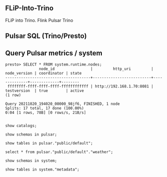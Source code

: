 ## FLiP-Into-Trino

FLiP into Trino.    Flink Pulsar Trino


## Pulsar SQL (Trino/Presto)


## Query Pulsar metrics / system

```
presto> SELECT * FROM system.runtime.nodes;
               node_id                |         http_uri         | node_version | coordinator | state  
--------------------------------------+--------------------------+--------------+-------------+--------
 ffffffff-ffff-ffff-ffff-ffffffffffff | http://192.168.1.70:8081 | testversion  | true        | active 
(1 row)

Query 20211020_194020_00000_98jf6, FINISHED, 1 node
Splits: 17 total, 17 done (100.00%)
0:04 [1 rows, 78B] [0 rows/s, 21B/s]


show catalogs;

show schemas in pulsar;

show tables in pulsar."public/default";

select * from pulsar."public/default"."weather";

show schemas in system;

show tables in system."metadata";

```
